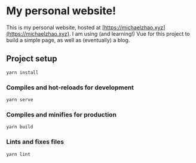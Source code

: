 # My personal website!

This is my personal website, hosted at [https://michaelzhao.xyz](https://michaelzhao.xyz). I am using (and learning!) Vue for this project to build a simple page, as well as (eventually) a blog.

## Project setup
```
yarn install
```

### Compiles and hot-reloads for development
```
yarn serve
```

### Compiles and minifies for production
```
yarn build
```

### Lints and fixes files
```
yarn lint
```

